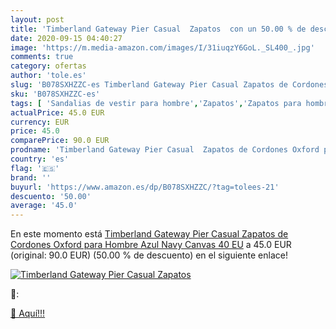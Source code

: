 ```yaml
---
layout: post
title: 'Timberland Gateway Pier Casual  Zapatos  con un 50.00 % de descuento'
date: 2020-09-15 04:40:27
image: 'https://m.media-amazon.com/images/I/31iuqzY6GoL._SL400_.jpg'
comments: true
category: ofertas
author: 'tole.es'
slug: 'B078SXHZZC-es Timberland Gateway Pier Casual Zapatos de Cordones Oxford...'
sku: 'B078SXHZZC-es'
tags: [ 'Sandalias de vestir para hombre','Zapatos','Zapatos para hombre','Zapatos y complementos','zapatos', ]
actualPrice: 45.0 EUR
currency: EUR
price: 45.0
comparePrice: 90.0 EUR
prodname: 'Timberland Gateway Pier Casual  Zapatos de Cordones Oxford para Hombre  Azul  Navy Canvas   40 EU'
country: 'es'
flag: '🇪🇸'
brand: ''
buyurl: 'https://www.amazon.es/dp/B078SXHZZC/?tag=tolees-21'
descuento: '50.00'
average: '45.0'
---
```


En este momento está [Timberland Gateway Pier Casual  Zapatos de Cordones Oxford para Hombre  Azul  Navy Canvas   40 EU](https://www.amazon.es/dp/B078SXHZZC/?tag=tolees-21) a 45.0 EUR (original: 90.0 EUR) (50.00 %  de descuento) en el siguiente enlace!

[![Timberland Gateway Pier Casual  Zapatos ](https://m.media-amazon.com/images/I/31iuqzY6GoL._SL400_.jpg)](https://www.amazon.es/dp/B078SXHZZC/?tag=tolees-21)

🔎:


[🛒 Aquí!!!](https://www.amazon.es/dp/B078SXHZZC/?tag=tolees-21)
